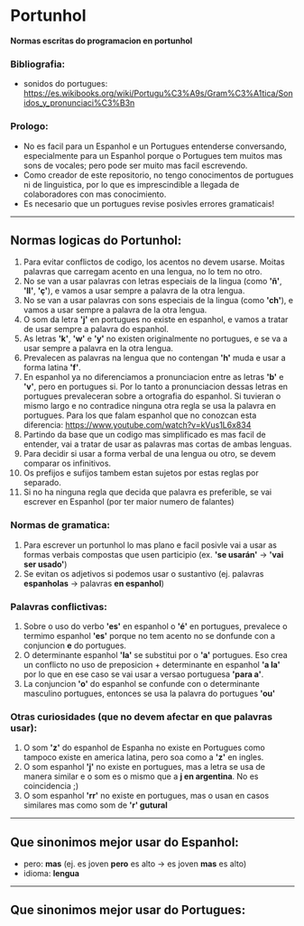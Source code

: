 # Portunhol
**Normas escritas do programacion en portunhol**


### Bibliografia:
- sonidos do portugues: https://es.wikibooks.org/wiki/Portugu%C3%A9s/Gram%C3%A1tica/Sonidos_y_pronunciaci%C3%B3n

### Prologo:
- No es facil para un Espanhol e un Portugues entenderse conversando, especialmente para un Espanhol porque o Portugues tem muitos mas sons de vocales; pero pode ser muito mas facil escrevendo.
- Como creador de este repositorio, no tengo conocimentos de portugues ni de linguistica, por lo que es imprescindible a llegada de colaboradores con mas conocimiento.
- Es necesario que un portugues revise posivles errores gramaticais!

---

## Normas logicas do Portunhol:
1. Para evitar conflictos de codigo, los acentos no devem usarse. Moitas palavras que carregam acento en una lengua, no lo tem no otro.
2. No se van a usar palavras con letras especiais de la lingua (como **'ñ'**, **'ll'**, **'ç'**), e vamos a usar sempre a palavra de la otra lengua.
3. No se van a usar palavras con sons especiais de la lingua (como **'ch'**), e vamos a usar sempre a palavra de la otra lengua.
4. O som da letra **'j'** en portugues no existe en espanhol, e vamos a tratar de usar sempre a palavra do espanhol.
5. As letras **'k'**, **'w'** e **'y'** no existen originalmente no portugues, e se va a usar sempre a palavra en la otra lengua.
6. Prevalecen as palavras na lengua que no contengan **'h'** muda e usar a forma latina **'f'**.
7. En espanhol ya no diferenciamos a pronunciacion entre as letras **'b'** e **'v'**, pero en portugues si. Por lo tanto a pronunciacion dessas letras en portugues prevaleceran sobre a ortografia do espanhol. Si tuvieran o mismo largo e no contradice ninguna otra regla se usa la palavra en portugues.
Para los que falam espanhol que no conozcan esta diferencia: https://www.youtube.com/watch?v=kVus1L6x834 
8. Partindo da base que un codigo mas simplificado es mas facil de entender, vai a tratar de usar as palavras mas cortas de ambas lenguas.
9. Para decidir si usar a forma verbal de una lengua ou otro, se devem comparar os infinitivos.
10. Os prefijos e sufijos tambem estan sujetos por estas reglas por separado.
11. Si no ha ninguna regla que decida que palavra es preferible, se vai escrever en Espanhol (por ter maior numero de falantes)

### Normas de gramatica:
1. Para escrever un portunhol lo mas plano e facil posivle vai a usar as formas verbais compostas que usen participio
(ex. **'se usarán'** -> **'vai ser usado'**) 
2. Se evitan os adjetivos si podemos usar o sustantivo (ej. palavras **espanholas** -> palavras **en espanhol**)

### Palavras conflictivas:
1. Sobre o uso do verbo **'es'** en espanhol o **'é'** en portugues, prevalece o termimo espanhol **'es'** porque no tem acento no se donfunde con a conjuncion **e** do portugues.
2. O determinante espanhol **'la'** se substitui por o **'a'** portugues. Eso crea un conflicto no uso de preposicion + determinante en espanhol **'a la'** por lo que en ese caso se vai usar a versao portuguesa **'para a'**.
3. La conjuncion **'o'** do espanhol se confunde con o determinante masculino portugues, entonces se usa la palavra do portugues **'ou'**

### Otras curiosidades (que no devem afectar en que palavras usar):
1. O som **'z'** do espanhol de Espanha no existe en Portugues como tampoco existe en america latina, pero soa como a **'z'** en ingles.
2. O som espanhol **'j'** no existe en portugues, mas a letra se usa de manera similar e o som es o mismo que a **j en argentina**. No es coincidencia ;)
3. O som espanhol **'rr'** no existe en portugues, mas o usan en casos similares mas como som de **'r' gutural**

---

## Que sinonimos mejor usar do Espanhol:

- pero: **mas** (ej. es joven **pero** es alto -> es joven **mas** es alto)
- idioma: **lengua**

---

## Que sinonimos mejor usar do Portugues:
